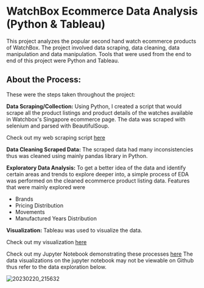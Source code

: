 # WatchBox Ecommerce Data Analysis (Python & Tableau)
This project analyzes the popular second hand watch ecommerce products of WatchBox. The project involved data scraping, data cleaning, data manipulation and data manipulation. Tools that were used from the end to end of this project were Python and Tableau.

## About the Process: 
These were the steps taken throughout the project: 

**Data Scraping/Collection:** Using Python, I created a script that would scrape all the product listings and product details of the watches available in Watchbox's Singapore ecommerce page. The data was scraped with selenium and parsed with BeautifulSoup.

Check out my web scraping script [here](https://github.com/yurijeon-g/Watchbox-E-commerce-Data-Analysis/blob/main/Selenium%20Main%20Page%20Scraper.py)


**Data Cleaning Scraped Data:** The scraped data had many inconsistencies thus was cleaned using mainly pandas library in Python.

**Exploratory Data Analysis:** To get a better idea of the data and identify certain areas and trends to explore deeper into, a simple process of EDA was performed on the cleaned ecommerce product listing data. Features that were mainly explored were
- Brands
- Pricing Distribution
- Movements 
- Manufactured Years Distribution

**Visualization:** Tableau was used to visualize the data.

Check out my visualization [here](https://github.com/yurijeon-g/Watchbox-E-commerce-Data-Analysis/blob/main/Watchbox%20Tableau%20Visualization.pdf)

Check out my Jupyter Notebook demonstrating these processes [here](https://github.com/yurijeon-g/Watchbox-E-commerce-Data-Analysis/blob/main/WatchBox%20Data%20Cleaning%20and%20Exploration.ipynb)
The data visualizations on the jupyter notebook may not be viewable on Github thus refer to the data exploration below.

![20230220_215632](https://user-images.githubusercontent.com/123054352/220115135-5bdc37a3-20fc-44df-966c-7d90b94950c8.png)

